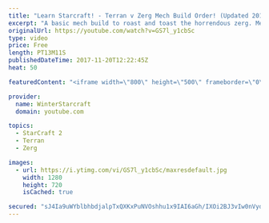 ```yaml
---
title: "Learn Starcraft! - Terran v Zerg Mech Build Order! (Updated 2018)"
excerpt: "A basic mech build to roast and toast the horrendous zerg. Meant for lower level players looking for some direction! -- Watch live at https://www.twitch.tv/wintergaming"
originalUrl: https://youtube.com/watch?v=GS7l_y1cbSc
type: video
price: Free
length: PT13M11S
publishedDateTime: 2017-11-20T12:22:45Z
heat: 50

featuredContent: "<iframe width=\"800\" height=\"500\" frameborder=\"0\" src=\"https://www.youtube.com/embed/GS7l_y1cbSc\" allow=\"accelerometer; autoplay; encrypted-media; gyroscope; picture-in-picture\" allowfullscreen></iframe>"

provider:
  name: WinterStarcraft
  domain: youtube.com

topics:
  - StarCraft 2
  - Terran
  - Zerg

images:
  - url: https://i.ytimg.com/vi/GS7l_y1cbSc/maxresdefault.jpg
    width: 1280
    height: 720
    isCached: true

secured: "sJ4Ia9uWYblbhbdjalpTxQXKxPuNVOshhu1x9IAI6aGh/IXOi2BJ3vIw0nVydgezReCsY+mzoeO38nx8OFam+Db9E70GtzFdQZpFCemwsZGUFO55u+qNXhmsO3Qk/h1fcugZgS4GJr7LUC47eaMT8j+diXfCR1BjMMAuz6R4pF98tb9wv43cmLXUoRwYRymLuVeE0kxH97IWfRh/MLbARNQxa00nGBfOoVnLWRGfZgVItO5tXECjPjB76K0YUXyD1okZsB6V72AF/5jNIfLaSSrTRIeXEjFjw8/waJtsOs5e1nB4ojD1Z8DCE+UILEVad7JKnnxImo2P7jctdvcfKYWOrA4YrBwwQxIZsz+ntNFux2AcH51yQaTgNJZhLZWzK5b/zcz8MnXQXFAYV7uhAoA99MN0JpV4xOfovWVSP00=;LmB9KdkKASGt2IzmVVhjIg=="
---
```


